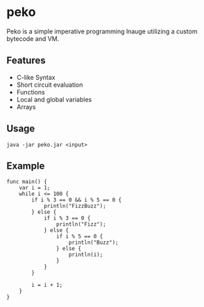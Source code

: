 # peko
Peko is a simple imperative programming lnauge utilizing a custom bytecode and VM.

## Features
- C-like Syntax
- Short circuit evaluation
- Functions
- Local and global variables
- Arrays

## Usage
`java -jar peko.jar <input>`

## Example
```
func main() {
    var i = 1;
    while i <= 100 {
        if i % 3 == 0 && i % 5 == 0 {
            println("FizzBuzz");
        } else {
            if i % 3 == 0 {
                println("Fizz");
            } else {
                if i % 5 == 0 {
                    println("Buzz");
                } else {
                    println(i);
                }
            }
        }

        i = i + 1;
    }
}
```
